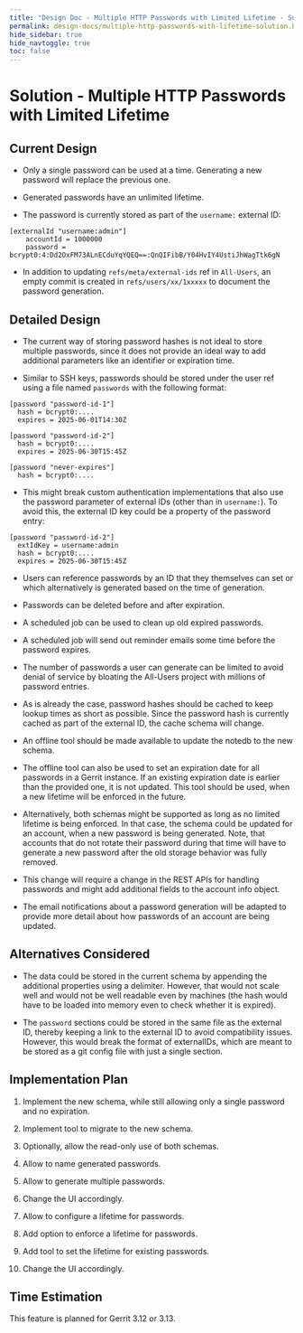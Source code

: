 ```yaml
---
title: "Design Doc - Multiple HTTP Passwords with Limited Lifetime - Solution"
permalink: design-docs/multiple-http-passwords-with-lifetime-solution.html
hide_sidebar: true
hide_navtoggle: true
toc: false
---
```


# Solution - Multiple HTTP Passwords with Limited Lifetime

## <a id="overview"> Current Design

* Only a single password can be used at a time. Generating a new password will
  replace the previous one.

* Generated passwords have an unlimited lifetime.

* The password is currently stored as part of the `username:` external ID:

```
[externalId "username:admin"]
	accountId = 1000000
	password = bcrypt0:4:Dd2OxFM73ALnECduYqYQEQ==:QnQIFibB/Y04HvIY4UstiJhWagTtk6gN
```

* In addition to updating `refs/meta/external-ids` ref in `All-Users`, an empty
  commit is created in `refs/users/xx/1xxxxx` to document the password generation.

## <a id="detailed-design"> Detailed Design

* The current way of storing password hashes is not ideal to store multiple
  passwords, since it does not provide an ideal way to add additional parameters
  like an identifier or expiration time.

* Similar to SSH keys, passwords should be stored under the user ref using a file
  named `passwords` with the following format:

```
[password "password-id-1"]
  hash = bcrypt0:....
  expires = 2025-06-01T14:30Z

[password "password-id-2"]
  hash = bcrypt0:....
  expires = 2025-06-30T15:45Z

[password "never-expires"]
  hash = bcrypt0:....
```

* This might break custom authentication implementations that also use the
  password parameter of external IDs (other than in `username:`). To avoid this,
  the external ID key could be a property of the password entry:

```
[password "password-id-2"]
  extIdKey = username:admin
  hash = bcrypt0:....
  expires = 2025-06-30T15:45Z
```

* Users can reference passwords by an ID that they themselves can set or which
  alternatively is generated based on the time of generation.

* Passwords can be deleted before and after expiration.

* A scheduled job can be used to clean up old expired passwords.

* A scheduled job will send out reminder emails some time before the password
  expires.

* The number of passwords a user can generate can be limited to avoid denial
  of service by bloating the All-Users project with millions of password
  entries.

* As is already the case, password hashes should be cached to keep lookup times
  as short as possible. Since the password hash is currently cached as part of
  the external ID, the cache schema will change.

* An offline tool should be made available to update the notedb to the new
  schema.

* The offline tool can also be used to set an expiration date for all passwords
  in a Gerrit instance. If an existing expiration date is earlier than the
  provided one, it is not updated. This tool should be used, when a new lifetime
  will be enforced in the future.

* Alternatively, both schemas might be supported as long as no limited
  lifetime is being enforced. In that case, the schema could be updated for an
  account, when a new password is being generated. Note, that accounts that do
  not rotate their password during that time will have to generate a new password
  after the old storage behavior was fully removed.

* This change will require a change in the REST APIs for handling passwords and
  might add additional fields to the account info object.

* The email notifications about a password generation will be adapted to provide
  more detail about how passwords of an account are being updated.


## <a id="alternatives-considered"> Alternatives Considered

* The data could be stored in the current schema by appending the additional
  properties using a delimiter. However, that would not scale well and would
  not be well readable even by machines (the hash would have to be loaded into
  memory even to check whether it is expired).

* The `password` sections could be stored in the same file as the external ID,
  thereby keeping a link to the external ID to avoid compatibility issues.
  However, this would break the format of externalIDs, which are meant to be
  stored as a git config file with just a single section.

## <a id="implementation-plan"> Implementation Plan

1) Implement the new schema, while still allowing only a single password and no
   expiration.

2) Implement tool to migrate to the new schema.

3) Optionally, allow the read-only use of both schemas.

4) Allow to name generated passwords.

5) Allow to generate multiple passwords.

6) Change the UI accordingly.

7) Allow to configure a lifetime for passwords.

8) Add option to enforce a lifetime for passwords.

9)  Add tool to set the lifetime for existing passwords.

10) Change the UI accordingly.


## <a id="time-estimation"> Time Estimation

This feature is planned for Gerrit 3.12 or 3.13.
